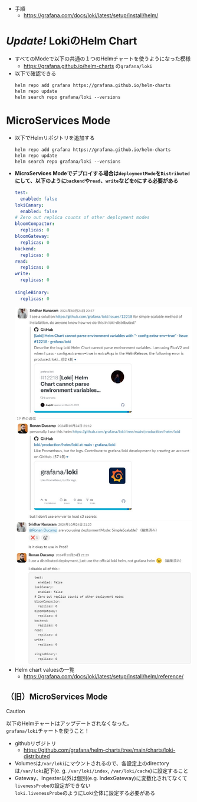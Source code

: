 - 手順
  - https://grafana.com/docs/loki/latest/setup/install/helm/

# *Update!* LokiのHelm Chart
- すべてのModeで以下の共通の１つのHelmチャートを使うようになった模様
  - https://grafana.github.io/helm-charts の`grafana/loki`
- 以下で確認できる  
  ```shell
  helm repo add grafana https://grafana.github.io/helm-charts
  helm repo update
  helm search repo grafana/loki --versions
  ```

# MicroServices Mode
- 以下でHelmリポジトリを追加する  
  ```shell
  helm repo add grafana https://grafana.github.io/helm-charts
  helm repo update
  helm search repo grafana/loki --versions
  ```
- **MicroServices Modeでデプロイする場合は`deploymentMode`を`Distributed`にして、以下のように`backend`や`read`、`write`などを`0`にする必要がある**  
  ```yaml
  test:
    enabled: false
  lokiCanary:
    enabled: false
  # Zero out replica counts of other deployment modes
  bloomCompactor:
    replicas: 0
  bloomGateway:
    replicas: 0
  backend:
    replicas: 0
  read:
    replicas: 0
  write:
    replicas: 0

  singleBinary:
    replicas: 0
  ```  
  ![](./image/distributed_mode_helm_chart_1.jpg)  
  ![](./image/distributed_mode_helm_chart_2.jpg)
- Helm chart valuesの一覧
  - https://grafana.com/docs/loki/latest/setup/install/helm/reference/

## （旧）MicroServices Mode
> [!CAUTION]
> 以下のHelmチャートはアップデートされなくなった。  
> `grafana/loki`チャートを使うこと！
- githubリポジトリ
  - https://github.com/grafana/helm-charts/tree/main/charts/loki-distributed
- Volumesは`/var/loki`にマウントされるので、各設定上のdirectoryは`/var/loki`配下(e. g. `/var/loki/index`, `/var/loki/cache`)に設定すること
- Gateway、Ingester以外は個別(e.g. IndexGateway)に変数化されてなくて`livenessProbe`の設定ができない  
  `loki.livenessProbe`のようにLoki全体に設定する必要がある